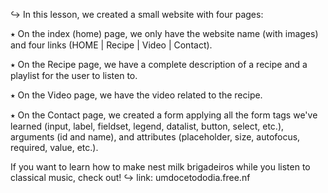 ↪ In this lesson, we created a small website with four pages:

⭑ On the index (home) page, we only have the website name (with images) and four links (HOME | Recipe | Video | Contact).

⭑ On the Recipe page, we have a complete description of a recipe and a playlist for the user to listen to.

⭑ On the Video page, we have the video related to the recipe.

⭑ On the Contact page, we created a form applying all the form tags we've learned (input, label, fieldset, legend, datalist, button, select, etc.), arguments (id and name), and attributes (placeholder, size, autofocus, required, value, etc.).

If you want to learn how to make nest milk brigadeiros while you listen to classical music, check out!
↪ link: umdocetododia.free.nf
